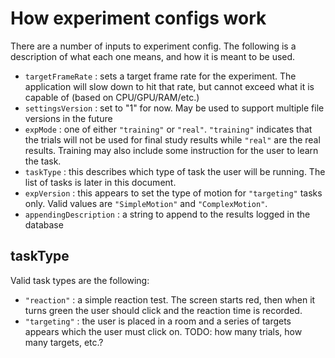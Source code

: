 # How experiment configs work

There are a number of inputs to experiment config. The following is a description of what each one means, and how it is meant to be used.

* `targetFrameRate` : sets a target frame rate for the experiment. The application will slow down to hit that rate, but cannot exceed what it is capable of (based on CPU/GPU/RAM/etc.)
* `settingsVersion` : set to "1" for now. May be used to support multiple file versions in the future
* `expMode` : one of either `"training"` or `"real"`. `"training"` indicates that the trials will not be used for final study results while `"real"` are the real results. Training may also include some instruction for the user to learn the task.
* `taskType` : this describes which type of task the user will be running. The list of tasks is later in this document.
* `expVersion` : this appears to set the type of motion for `"targeting"` tasks only. Valid values are `"SimpleMotion"` and `"ComplexMotion"`.
* `appendingDescription` : a string to append to the results logged in the database

## taskType

Valid task types are the following:

* `"reaction"` : a simple reaction test. The screen starts red, then when it turns green the user should click and the reaction time is recorded.
* `"targeting"` : the user is placed in a room and a series of targets appears which the user must click on. TODO: how many trials, how many targets, etc.?
